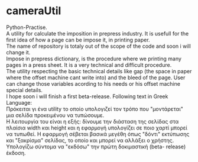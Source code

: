 # cameraUtil
Python-Practise.<br />
A utility for calculate the imposition in prepress industry. It is usefull for the first idea of how a page can be impose it, in printing paper. <br />
The name of repository is totaly out of the scope of the code and soon i will change it.<br />
Impose in prepress dictionary, is the procedure where we printing many pages in a press sheet. It is a very technical and difficult procedure. <br />
The utility respecting the basic technical details like gap (the space in paper where the offset machine cant write into) and the bleed of the page. 
User can change those variables acording to his needs or his offset machine special details.<br />
I hope soon i will finish a first beta-release.
Following text in Greek Language: <br />
Πρόκειται γι ένα utility το οποίο υπολογιζεί τον τρόπο που  "μοντάρεται" μια σελίδα προκειμένου να τυπώσουμε.<br />
Η λειτουργία του είναι η εξής: δίνουμε την διάσταση της σελίδας στα πλαίσια width και height και η εφαρμογή υπολογίζει σε ποιο χαρτί μπορεί να τυπωθεί. Η εφαρμογή σέβεται
βασικά μεγέθη όπως "δόντι" εκτύπωσης και "ξακρίσμα" σελίδας, το οποίο και μπορεί να αλλάξει ο χρήστης. <br />
Υπολογίζω σύντομα να "εκδόσω" την πρώτη δοκιμαστική (beta- release) έκδοση.

